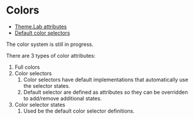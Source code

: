 # Colors

* [Theme.Lab attributes](https://git.lab.mobi/tools/android-tools/labcomponents-android/-/blob/develop/lib/java/mobi/lab/components/color/res/values/attrs.xml)
* [Default color selectors](https://git.lab.mobi/tools/android-tools/labcomponents-android/-/tree/develop/lib/java/mobi/lab/components/color/res/color)

The color system is still in progress.

There are 3 types of color attributes:
1. Full colors
2. Color selectors
   1. Color selectors have default implementations that automatically use the selector states.
   2. Default selector are defined as attributes so they can be overridden to add/remove additional states.
3. Color selector states
   1. Used be the default color selector definitions.

